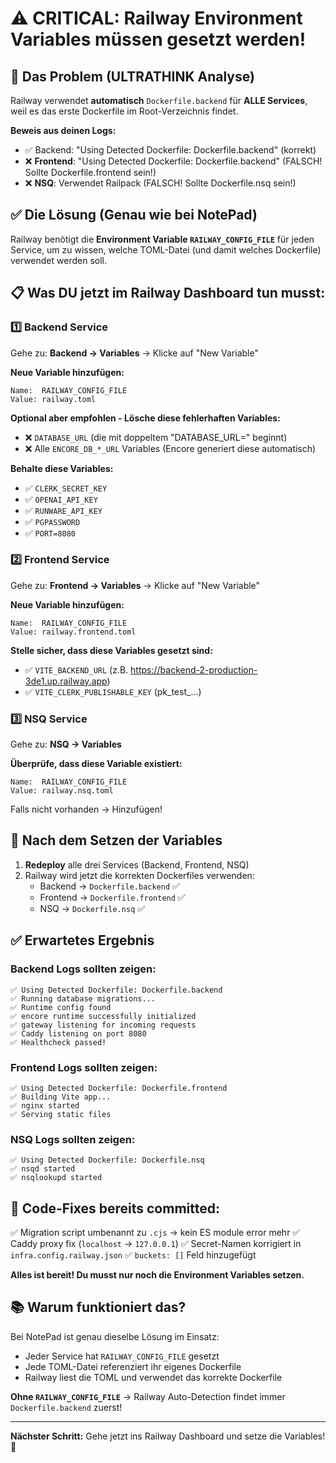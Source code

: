 # ⚠️ CRITICAL: Railway Environment Variables müssen gesetzt werden!

## 🚨 Das Problem (ULTRATHINK Analyse)

Railway verwendet **automatisch** `Dockerfile.backend` für **ALLE Services**, weil es das erste Dockerfile im Root-Verzeichnis findet.

**Beweis aus deinen Logs:**
- ✅ Backend: "Using Detected Dockerfile: Dockerfile.backend" (korrekt)
- ❌ **Frontend**: "Using Detected Dockerfile: Dockerfile.backend" (FALSCH! Sollte Dockerfile.frontend sein!)
- ❌ **NSQ**: Verwendet Railpack (FALSCH! Sollte Dockerfile.nsq sein!)

## ✅ Die Lösung (Genau wie bei NotePad)

Railway benötigt die **Environment Variable `RAILWAY_CONFIG_FILE`** für jeden Service, um zu wissen, welche TOML-Datei (und damit welches Dockerfile) verwendet werden soll.

## 📋 Was DU jetzt im Railway Dashboard tun musst:

### 1️⃣ Backend Service

Gehe zu: **Backend → Variables** → Klicke auf "New Variable"

**Neue Variable hinzufügen:**
```
Name:  RAILWAY_CONFIG_FILE
Value: railway.toml
```

**Optional aber empfohlen - Lösche diese fehlerhaften Variables:**
- ❌ `DATABASE_URL` (die mit doppeltem "DATABASE_URL=" beginnt)
- ❌ Alle `ENCORE_DB_*_URL` Variables (Encore generiert diese automatisch)

**Behalte diese Variables:**
- ✅ `CLERK_SECRET_KEY`
- ✅ `OPENAI_API_KEY`
- ✅ `RUNWARE_API_KEY`
- ✅ `PGPASSWORD`
- ✅ `PORT=8080`

### 2️⃣ Frontend Service

Gehe zu: **Frontend → Variables** → Klicke auf "New Variable"

**Neue Variable hinzufügen:**
```
Name:  RAILWAY_CONFIG_FILE
Value: railway.frontend.toml
```

**Stelle sicher, dass diese Variables gesetzt sind:**
- ✅ `VITE_BACKEND_URL` (z.B. https://backend-2-production-3de1.up.railway.app)
- ✅ `VITE_CLERK_PUBLISHABLE_KEY` (pk_test_...)

### 3️⃣ NSQ Service

Gehe zu: **NSQ → Variables**

**Überprüfe, dass diese Variable existiert:**
```
Name:  RAILWAY_CONFIG_FILE
Value: railway.nsq.toml
```

Falls nicht vorhanden → Hinzufügen!

## 🔄 Nach dem Setzen der Variables

1. **Redeploy** alle drei Services (Backend, Frontend, NSQ)
2. Railway wird jetzt die korrekten Dockerfiles verwenden:
   - Backend → `Dockerfile.backend` ✅
   - Frontend → `Dockerfile.frontend` ✅
   - NSQ → `Dockerfile.nsq` ✅

## ✅ Erwartetes Ergebnis

### Backend Logs sollten zeigen:
```
✅ Using Detected Dockerfile: Dockerfile.backend
✅ Running database migrations...
✅ Runtime config found
✅ encore runtime successfully initialized
✅ gateway listening for incoming requests
✅ Caddy listening on port 8080
✅ Healthcheck passed!
```

### Frontend Logs sollten zeigen:
```
✅ Using Detected Dockerfile: Dockerfile.frontend
✅ Building Vite app...
✅ nginx started
✅ Serving static files
```

### NSQ Logs sollten zeigen:
```
✅ Using Detected Dockerfile: Dockerfile.nsq
✅ nsqd started
✅ nsqlookupd started
```

## 🎯 Code-Fixes bereits committed:

✅ Migration script umbenannt zu `.cjs` → kein ES module error mehr
✅ Caddy proxy fix (`localhost` → `127.0.0.1`)
✅ Secret-Namen korrigiert in `infra.config.railway.json`
✅ `buckets: []` Feld hinzugefügt

**Alles ist bereit! Du musst nur noch die Environment Variables setzen.**

## 📚 Warum funktioniert das?

Bei NotePad ist genau dieselbe Lösung im Einsatz:
- Jeder Service hat `RAILWAY_CONFIG_FILE` gesetzt
- Jede TOML-Datei referenziert ihr eigenes Dockerfile
- Railway liest die TOML und verwendet das korrekte Dockerfile

**Ohne `RAILWAY_CONFIG_FILE`** → Railway Auto-Detection findet immer `Dockerfile.backend` zuerst!

---

**Nächster Schritt:** Gehe jetzt ins Railway Dashboard und setze die Variables! 🚀
